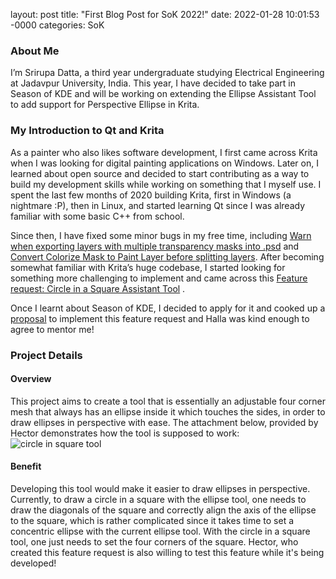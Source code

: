 layout: post
title: "First Blog Post for SoK 2022!"
date: 2022-01-28 10:01:53 -0000
categories: SoK

### About Me 

I’m Srirupa Datta, a third year undergraduate studying Electrical Engineering at Jadavpur University, India. This year, I have decided to take part in Season of KDE and will be working on extending the Ellipse Assistant Tool to add support for Perspective Ellipse in Krita.

### My Introduction to Qt and Krita

As a painter who also likes software development, I first came across Krita when I was looking for digital painting applications on Windows. Later on, I learned about open source and decided to start contributing as a way to build my development skills while working on something that I myself use. I spent the last few months of 2020 building Krita, first in Windows (a nightmare :P), then in Linux, and started learning Qt since I was already familiar with some basic C++ from school.

Since then, I have fixed some minor bugs in my free time, including [Warn when exporting layers with multiple transparency masks into .psd](https://invent.kde.org/graphics/krita/-/merge_requests/801) and [Convert Colorize Mask to Paint Layer before splitting layers](https://invent.kde.org/graphics/krita/-/merge_requests/894). After becoming somewhat familiar with Krita’s huge codebase, I started looking for something more challenging to implement and came across this [Feature request: Circle in a Square Assistant Tool](https://bugs.kde.org/show_bug.cgi?id=405643) .

Once I learnt about Season of KDE, I decided to apply for it and cooked up a [proposal](https://season.kde.org/project/88) to implement this feature request and Halla was kind enough to agree to mentor me!
### Project Details
#### Overview
This project aims to create a tool that is essentially an adjustable four corner mesh that always has an ellipse inside it which touches the sides, in order to draw ellipses in perspective with ease.
The attachment below, provided by Hector demonstrates how the tool is supposed to work: ![circle in square tool](https://bugsfiles.kde.org/attachment.cgi?id=122943)
#### Benefit
Developing this tool would make it easier to draw ellipses in perspective. Currently, to draw a circle in a square with the ellipse tool, one needs to draw the diagonals of the square and correctly align the axis of the ellipse to the square, which is rather complicated since it takes time to set a concentric ellipse with the current ellipse tool. With the circle in a square tool, one just needs to set the four corners of the square.
Hector, who created this feature request is also willing to test this feature while it's being developed!
